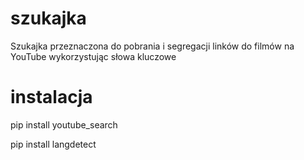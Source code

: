 # szukajka
Szukajka przeznaczona do pobrania i segregacji linków do filmów na YouTube wykorzystując słowa kluczowe

# instalacja 

pip install youtube_search

pip install langdetect
